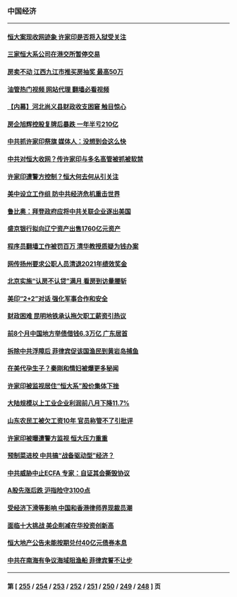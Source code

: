 ### 中国经济
---
#### [恒大案现收网迹象 许家印是否将入狱受关注](../../pages/ncid283/n14082995.md?09281645) 
#### [三家恒大系公司在港交所暂停交易](../../pages/ncid283/n14082804.md?09281645) 
#### [房卖不动 江西九江市推买房抽奖 最高50万](../../pages/ncid283/n14082705.md?09281645) 
#### [油管热门视频 网站代理 翻墙必看视频](http://138.2.39.72:81/youtube.html?epic-marker?09281645)
#### [【内幕】河北尚义县财政收支困窘 触目惊心](../../pages/ncid283/n14082516.md?09281645) 
#### [房企旭辉控股复牌后暴跌 一年半亏210亿](../../pages/ncid283/n14082660.md?09281645) 
#### [中共抓许家印祭旗 媒体人：没想到会这么快](../../pages/ncid283/n14082659.md?09281645) 
#### [中共对恒大收网？传许家印与多名高管被抓被软禁](../../pages/ncid283/n14082624.md?09281645) 
#### [许家印遭警方控制？恒大何去何从引关注](../../pages/ncid283/n14082588.md?09281645) 
#### [美中设立工作组 防中共经济危机重击世界](../../pages/ncid283/n14082582.md?09281645) 
#### [鲁比奥：拜登政府应将中共关联企业逐出美国](../../pages/ncid283/n14082564.md?09281645) 
#### [盛京银行拟向辽宁资产出售1760亿元资产](../../pages/ncid283/n14082558.md?09281645) 
#### [程序员翻墙工作被罚百万 清华教授质疑为钱办案](../../pages/ncid283/n14082545.md?09281645) 
#### [网传扬州要求公职人员清退2021年绩效奖金](../../pages/ncid283/n14082511.md?09281645) 
#### [北京实施“认房不认贷”满月 看房到访量腰斩](../../pages/ncid283/n14082404.md?09281645) 
#### [美印“2+2”对话 强化军事合作和安全](../../pages/ncid283/n14082487.md?09281645) 
#### [财政困难 昆明地铁承认拖欠职工薪资引热议](../../pages/ncid283/n14082271.md?09281645) 
#### [前8个月中国地方举债借钱6.3万亿 广东居首](../../pages/ncid283/n14082183.md?09281645) 
#### [拆除中共浮障后 菲律宾促该国渔民到黄岩岛捕鱼](../../pages/ncid283/n14082335.md?09281645) 
#### [在美代孕生子？秦刚和情妇被爆更多秘闻](../../pages/ncid283/n14082305.md?09281645) 
#### [许家印被监视居住“恒大系”股价集体下挫](../../pages/ncid283/n14082263.md?09281645) 
#### [大陆规模以上工业企业利润前八月下降11.7%](../../pages/ncid283/n14082009.md?09281645) 
#### [山东农民工被欠工资10年 官员称管不了引批评](../../pages/ncid283/n14082178.md?09281645) 
#### [许家印被曝遭警方监视 恒大压力重重](../../pages/ncid283/n14082159.md?09281645) 
#### [预制菜进校 中共搞“战备驱动型”经济？](../../pages/ncid283/n14082109.md?09281645) 
#### [中共威胁中止ECFA 专家：自证其会撕毁协议](../../pages/ncid283/n14082047.md?09281645) 
#### [A股先涨后跌 沪指险守3100点](../../pages/ncid283/n14082001.md?09281645) 
#### [受经济下滑等影响 中国和香港律师界现裁员潮](../../pages/ncid283/n14081977.md?09281645) 
#### [面临十大挑战 美企削减在华投资创新高](../../pages/ncid283/n14081770.md?09281645) 
#### [恒大地产公告未能按期兑付40亿元债券本息](../../pages/ncid283/n14081809.md?09281645) 
#### [中共在南海有争议海域阻渔船 菲律宾誓不让步](../../pages/ncid283/n14081769.md?09281645) 

---
#### 第 [ [255](./255.md?09281645) / [254](./254.md?09281645) / [253](./253.md?09281645) / [252](./252.md?09281645) / [251](./251.md?09281645) / [250](./250.md?09281645) / [249](./249.md?09281645) / [248](./248.md?09281645) ] 页
